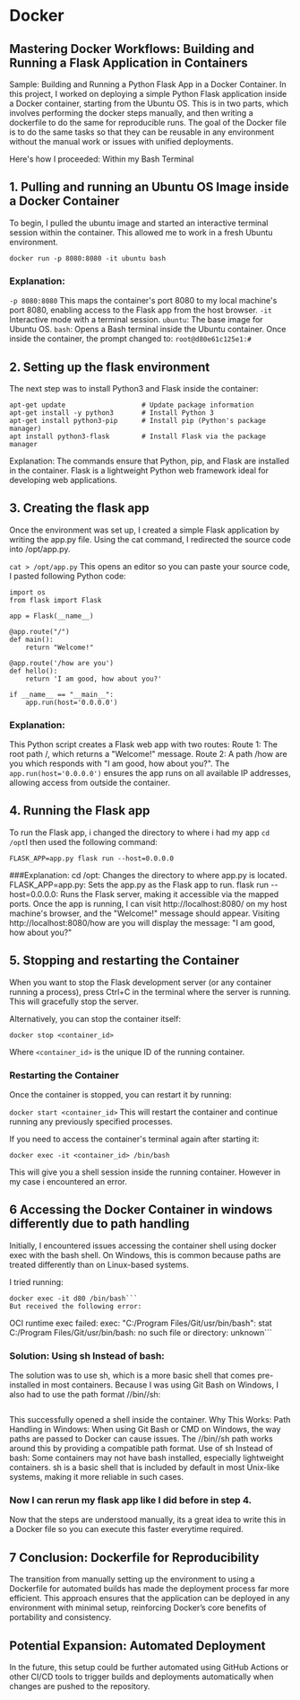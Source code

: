 # Docker
## Mastering Docker Workflows: Building and Running a Flask Application in Containers
Sample: Building and Running a Python Flask App in a Docker Container. 
In this project, I worked on deploying a simple Python Flask application inside a Docker container, starting from the Ubuntu OS. This is in two parts, which involves performing the docker steps manually, and then writing a dockerfile to do the same for reproducible runs.
The goal of the Docker file is to do the same tasks so that they can be reusable in any environment without the manual work or issues with unified deployments. 

Here's how I proceeded: Within my Bash Terminal

## 1. Pulling and running an Ubuntu OS Image inside a Docker Container
To begin, I pulled the ubuntu image and started an interactive terminal session within the container. This allowed me to work in a fresh Ubuntu environment.
```
docker run -p 8080:8080 -it ubuntu bash
```
### Explanation:
```-p 8080:8080``` This maps the container's port 8080 to my local machine's port 8080, enabling access to the Flask app from the host browser.
```-it``` Interactive mode with a terminal session.
```ubuntu```: The base image for Ubuntu OS.
```bash```: Opens a Bash terminal inside the Ubuntu container.
Once inside the container, the prompt changed to:
```root@d80e61c125e1:#```

## 2. Setting up the flask environment
The next step was to install Python3 and Flask inside the container:
```
apt-get update                   # Update package information
apt-get install -y python3       # Install Python 3
apt-get install python3-pip      # Install pip (Python's package manager)
apt install python3-flask        # Install Flask via the package manager
``` 
Explanation:
The commands ensure that Python, pip, and Flask are installed in the container. Flask is a lightweight Python web framework ideal for developing web applications.
## 3. Creating the flask app
Once the environment was set up, I created a simple Flask application by writing the app.py file. Using the cat command, I redirected the source code into /opt/app.py.

```cat > /opt/app.py```
This opens an editor so you can paste your source code, I pasted following Python code:
```
import os
from flask import Flask

app = Flask(__name__)

@app.route("/")
def main():
    return "Welcome!"

@app.route('/how are you')
def hello():
    return 'I am good, how about you?'

if __name__ == "__main__":
    app.run(host='0.0.0.0')
```
### Explanation:
This Python script creates a Flask web app with two routes:
Route 1: The root path /, which returns a "Welcome!" message.
Route 2: A path /how are you which responds with "I am good, how about you?".
The ``` app.run(host='0.0.0.0')``` ensures the app runs on all available IP addresses, allowing access from outside the container.

## 4. Running the Flask app
To run the Flask app, i changed the directory to where i had my app ```cd /opt```I then used the following command:
```
FLASK_APP=app.py flask run --host=0.0.0.0
```
###Explanation:
cd /opt: Changes the directory to where app.py is located.
FLASK_APP=app.py: Sets the app.py as the Flask app to run.
flask run --host=0.0.0.0: Runs the Flask server, making it accessible via the mapped ports.
Once the app is running, I can visit http://localhost:8080/ on my host machine's browser, and the "Welcome!" message should appear. Visiting http://localhost:8080/how are you will display the message: "I am good, how about you?"

## 5. Stopping and restarting the Container
When you want to stop the Flask development server (or any container running a process), press Ctrl+C in the terminal where the server is running. This will gracefully stop the server.

Alternatively, you can stop the container itself:
```
docker stop <container_id>
```
Where ```<container_id>``` is the unique ID of the running container.

### Restarting the Container
Once the container is stopped, you can restart it by running:

```docker start <container_id>```
This will restart the container and continue running any previously specified processes.

If you need to access the container's terminal again after starting it:

```
docker exec -it <container_id> /bin/bash
```
This will give you a shell session inside the running container. However in my case i encountered an error.

## 6 Accessing the Docker Container in windows differently due to path handling
Initially, I encountered issues accessing the container shell using docker exec with the bash shell. On Windows, this is common because paths are treated differently than on Linux-based systems.

I tried running:
```
docker exec -it d80 /bin/bash```
But received the following error:
```
OCI runtime exec failed: exec: "C:/Program Files/Git/usr/bin/bash": stat C:/Program Files/Git/usr/bin/bash: no such file or directory: unknown```

### Solution: Using sh Instead of bash:
The solution was to use sh, which is a more basic shell that comes pre-installed in most containers. Because I was using Git Bash on Windows, I also had to use the path format //bin//sh:

``` docker exec -it d80 //bin//sh
```
This successfully opened a shell inside the container.
Why This Works:
Path Handling in Windows: When using Git Bash or CMD on Windows, the way paths are passed to Docker can cause issues. The //bin//sh path works around this by providing a compatible path format.
Use of sh Instead of bash: Some containers may not have bash installed, especially lightweight containers. sh is a basic shell that is included by default in most Unix-like systems, making it more reliable in such cases.

### Now I can rerun my flask app like I did before in step 4. 
Now that the steps are understood manually, its a great idea to write this in a Docker file so you can execute this faster everytime required.

## 7 Conclusion: Dockerfile for Reproducibility
The transition from manually setting up the environment to using a Dockerfile for automated builds has made the deployment process far more efficient. This approach ensures that the application can be deployed in any environment with minimal setup, reinforcing Docker’s core benefits of portability and consistency.


## Potential Expansion: Automated Deployment
In the future, this setup could be further automated using GitHub Actions or other CI/CD tools to trigger builds and deployments automatically when changes are pushed to the repository. 


